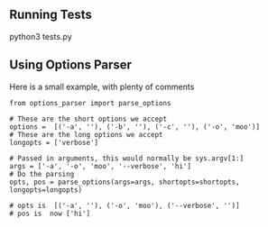 Running Tests
-------------
python3 tests.py

Using Options Parser
--------------------
Here is a small example, with plenty of comments

    from options_parser import parse_options

    # These are the short options we accept
    options =  [('-a', ''), ('-b', ''), ('-c', ''), ('-o', 'moo')]
    # These are the long options we accept
    longopts = ['verbose']

    # Passed in arguments, this would normally be sys.argv[1:]
    args = ['-a', '-o', 'moo', '--verbose', 'hi']
    # Do the parsing
    opts, pos = parse_options(args=args, shortopts=shortopts, longopts=longopts)

    # opts is  [('-a', ''), ('-o', 'moo'), ('--verbose', '')]
    # pos is  now ['hi']
